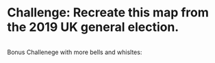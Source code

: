 # Challenge: Recreate this map from the 2019 UK general election.

![]()

Bonus Challenege with more bells and whisltes: ![]()
